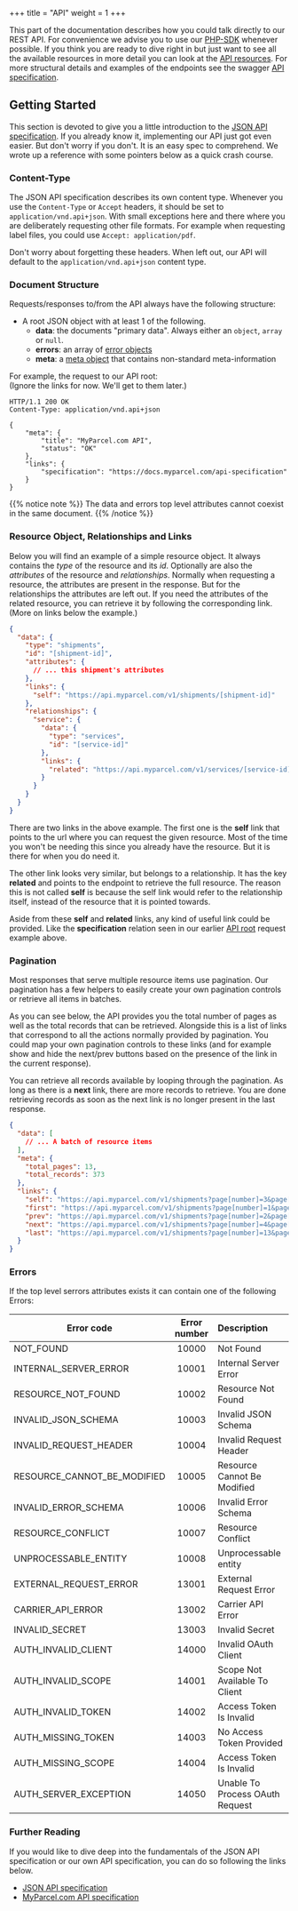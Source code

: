 +++
title = "API"
weight = 1
+++

This part of the documentation describes how you could talk directly to our REST API. For convenience we advise you to use our [PHP-SDK](/php-sdk) whenever possible.
If you think you are ready to dive right in but just want to see all the available resources in more detail you can look at the [API resources](/api/resources/). 
For more structural details and examples of the endpoints see the swagger [API specification](https://docs.myparcel.com/api-specification).

## Getting Started
This section is devoted to give you a little introduction to the [JSON API specification](http://jsonapi.org/format/). If you already know it, implementing our API just got even easier. But don't worry if you don't. It is an easy spec to comprehend. We wrote up a reference with some pointers below as a quick crash course.

### Content-Type
The JSON API specification describes its own content type. Whenever you use the `Content-Type` or `Accept` headers, it should be set to `application/vnd.api+json`. With small exceptions here and there where you are deliberately requesting other file formats. For example when requesting label files, you could use `Accept: application/pdf`.

Don't worry about forgetting these headers. When left out, our API will default to the `application/vnd.api+json` content type.

### Document Structure
Requests/responses to/from the API always have the following structure:

- A root JSON object with at least 1 of the following.
  - **data**: the documents "primary data". Always either an `object`, `array` or `null`.
  - **errors**: an array of [error objects](http://jsonapi.org/format/#errors)
  - **meta**: a [meta object](http://jsonapi.org/format/#document-meta) that contains non-standard meta-information

For example, the request to our API root: <br>
(Ignore the links for now. We'll get to them later.)

```http
HTTP/1.1 200 OK
Content-Type: application/vnd.api+json

{
    "meta": {
        "title": "MyParcel.com API",
        "status": "OK"
    },
    "links": {
        "specification": "https://docs.myparcel.com/api-specification"
    }
}
```

{{% notice note %}}
The data and errors top level attributes cannot coexist in the same document.
{{% /notice %}}

### Resource Object, Relationships and Links
Below you will find an example of a simple resource object. It always contains the *type* of the resource and its *id*. Optionally are also the *attributes* of the resource and *relationships*. Normally when requesting a resource, the attributes are present in the response. But for the relationships the attributes are left out. If you need the attributes of the related resource, you can retrieve it by following the corresponding link. (More on links below the example.)

```json
{
  "data": {
    "type": "shipments",
    "id": "[shipment-id]",
    "attributes": {
      // ... this shipment's attributes
    },
    "links": {
      "self": "https://api.myparcel.com/v1/shipments/[shipment-id]"
    },
    "relationships": {
      "service": {
        "data": {
          "type": "services",
          "id": "[service-id]"
        },
        "links": {
          "related": "https://api.myparcel.com/v1/services/[service-id]"
        }
      }
    }
  }
}
```

There are two links in the above example. The first one is the **self** link that points to the url where you can request the given resource. Most of the time you won't be needing this since you already have the resource. But it is there for when you do need it.

The other link looks very similar, but belongs to a relationship. It has the key **related** and points to the endpoint to retrieve the full resource. The reason this is not called **self** is because the self link would refer to the relationship itself, instead of the resource that it is pointed towards.

Aside from these **self** and **related** links, any kind of useful link could be provided. Like the **specification** relation seen in our earlier [API root](#document-structure) request example above.

### Pagination
Most responses that serve multiple resource items use pagination. Our pagination has a few helpers to easily create your own pagination controls or retrieve all items in batches.

As you can see below, the API provides you the total number of pages as well as the total records that can be retrieved. Alongside this is a list of links that correspond to all the actions normally provided by pagination. You could map your own pagination controls to these links (and for example show and hide the next/prev buttons based on the presence of the link in the current response).

You can retrieve all records available by looping through the pagination. As long as there is a **next** link, there are more records to retrieve. You are done retrieving records as soon as the next link is no longer present in the last response.

```json
{
  "data": [
    // ... A batch of resource items
  ],
  "meta": {
    "total_pages": 13,
    "total_records": 373
  },
  "links": {
    "self": "https://api.myparcel.com/v1/shipments?page[number]=3&page[size]=30",
    "first": "https://api.myparcel.com/v1/shipments?page[number]=1&page[size]=30",
    "prev": "https://api.myparcel.com/v1/shipments?page[number]=2&page[size]=30",
    "next": "https://api.myparcel.com/v1/shipments?page[number]=4&page[size]=30",
    "last": "https://api.myparcel.com/v1/shipments?page[number]=13&page[size]=30"
  }
}
```

### Errors
If the top level serrors attributes exists it can contain one of the following Errors:

| Error code                    | Error number  | Description  |
| ------------- |:-------------:|:----- |
| NOT_FOUND                     | 10000         | Not Found |
| INTERNAL_SERVER_ERROR         | 10001         | Internal Server Error |
| RESOURCE_NOT_FOUND            | 10002         | Resource Not Found |
| INVALID_JSON_SCHEMA           | 10003         | Invalid JSON Schema |
| INVALID_REQUEST_HEADER        | 10004         | Invalid Request Header |
| RESOURCE_CANNOT_BE_MODIFIED   | 10005         | Resource Cannot Be Modified |
| INVALID_ERROR_SCHEMA          | 10006         | Invalid Error Schema |
| RESOURCE_CONFLICT             | 10007         | Resource Conflict |
| UNPROCESSABLE_ENTITY          | 10008         | Unprocessable entity |
| EXTERNAL_REQUEST_ERROR        | 13001         | External Request Error |
| CARRIER_API_ERROR             | 13002         | Carrier API Error |
| INVALID_SECRET                | 13003         | Invalid Secret |
| AUTH_INVALID_CLIENT           | 14000         | Invalid OAuth Client |
| AUTH_INVALID_SCOPE            | 14001         | Scope Not Available To Client |
| AUTH_INVALID_TOKEN            | 14002         | Access Token Is Invalid |
| AUTH_MISSING_TOKEN            | 14003         | No Access Token Provided |
| AUTH_MISSING_SCOPE            | 14004         | Access Token Is Invalid |
| AUTH_SERVER_EXCEPTION         | 14050         | Unable To Process OAuth Request |

### Further Reading
If you would like to dive deep into the fundamentals of the JSON API specification or our own API specification, you can do so following the links below.

- [JSON API specification](http://jsonapi.org/format/)
- [MyParcel.com API specification](https://docs.myparcel.com/api-specification)

